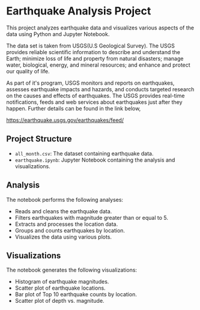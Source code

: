 # Earthquake Analysis Project

This project analyzes earthquake data and visualizes various aspects of the data using Python and Jupyter Notebook.

The data set is taken from USGS(U.S Geological Survey). The USGS provides reliable scientific information to describe and understand the Earth; minimize loss of life and property from natural disasters; manage water, biological, energy, and mineral resources; and enhance and protect our quality of life.

As part of it's program, USGS monitors and reports on earthquakes, assesses earthquake impacts and hazards, and conducts targeted research on the causes and effects of earthquakes. The USGS provides real-time notifications, feeds and web services about earthquakes just after they happen. Further details can be found in the link below,

https://earthquake.usgs.gov/earthquakes/feed/

## Project Structure

- `all_month.csv`: The dataset containing earthquake data.
- `earthquake.ipynb`: Jupyter Notebook containing the analysis and visualizations.

## Analysis

The notebook performs the following analyses:

- Reads and cleans the earthquake data.
- Filters earthquakes with magnitude greater than or equal to 5.
- Extracts and processes the location data.
- Groups and counts earthquakes by location.
- Visualizes the data using various plots.

## Visualizations

The notebook generates the following visualizations:

- Histogram of earthquake magnitudes.
- Scatter plot of earthquake locations.
- Bar plot of Top 10 earthquake counts by location.
- Scatter plot of depth vs. magnitude.
